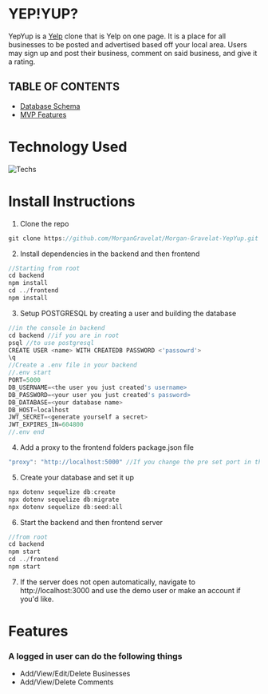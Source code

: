 # YEP!YUP?
YepYup is a [Yelp](https://www.yelp.com/) clone that is Yelp on one page. It is a place for all businesses to be posted and advertised based off your local area. Users may sign up and post their business, comment on said business, and give it a rating.

## TABLE OF CONTENTS
* [Database Schema](https://github.com/MorganGravelat/Morgan-Gravelat-YepYup/wiki/Database-Schema)
* [MVP Features](https://github.com/MorganGravelat/Morgan-Gravelat-YepYup/wiki/MVP-Feature-List)

# Technology Used
![Techs](https://user-images.githubusercontent.com/32913497/158119547-0e709f92-1493-4bb8-9024-14f56d4a78da.png)

# Install Instructions
1. Clone the repo
```js
git clone https://github.com/MorganGravelat/Morgan-Gravelat-YepYup.git
```
2. Install dependencies in the backend and then frontend
```js
//Starting from root
cd backend
npm install
cd ../frontend
npm install
```
3. Setup POSTGRESQL by creating a user and building the database
```js
//in the console in backend
cd backend //if you are in root
psql //to use postgresql
CREATE USER <name> WITH CREATEDB PASSWORD <'passowrd'>
\q
//Create a .env file in your backend
//.env start
PORT=5000
DB_USERNAME=<the user you just created's username>
DB_PASSWORD=<your user you just created's password>
DB_DATABASE=<your database name>
DB_HOST=localhost
JWT_SECRET=<generate yourself a secret>
JWT_EXPIRES_IN=604800
//.env end
```
4. Add a proxy to the frontend folders package.json file
```js
"proxy": "http://localhost:5000" //If you change the pre set port in the .env, make sure to change the proxy to match
```
5. Create your database and set it up
```js
npx dotenv sequelize db:create
npx dotenv sequelize db:migrate
npx dotenv sequelize db:seed:all
```
6. Start the backend and then frontend server
```js
//from root
cd backend
npm start
cd ../frontend
npm start
```
7. If the server does not open automatically, navigate to http://localhost:3000 and use the demo user or make an account if you'd like.

# Features
### A logged in user can do the following things
* Add/View/Edit/Delete Businesses
* Add/View/Delete Comments
